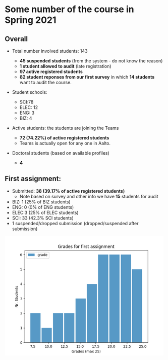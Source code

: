 # Some number of the course in Spring 2021

## Overall
* Total number involved students: 143
  - **45 suspended students** (from the system - do not know the reason)
  - **1 student allowed to audit** (late registration)
  - **97 active registered students**
  - **82 student reponses from our first survey** in which **14 students**  want to audit the course.

* Student schools:
  - SCI:78
  - ELEC: 12
  - ENG: 3
  - BIZ: 4
* Active students: the students are joining the Teams
  - **72 (74.22%) of active registered students**
  - Teams is actually open for any one in Aalto.
* Doctoral students (based on available profiles)
  - **4**

## First assignment:
  - Submitted: **38 (39.17% of active registered students)**
    - Note based on survey and other info we have **15** students for audit
  - BIZ: 1 (25% of BIZ students)
  - ENG: 0 (0% of ENG students)
  - ELEC:3 (25% of ELEC students)
  - SCI: 33 (42.3% SCI students)
  - 1 suspended/dropped submission (dropped/suspended after submission)

![Grades of the first assignment](assignment1gradhis.png)
